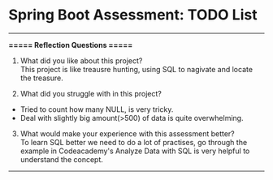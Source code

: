 # Spring Boot Assessment: TODO List

-----

**===== Reflection Questions =====**  

1. What did you like about this project?  
 This project is like treausre hunting, using SQL to nagivate and locate the treasure.

2. What did you struggle with in this project?  
 * Tried to count how many NULL, is very tricky.
 * Deal with slightly big amount(>500) of data is quite overwhelming.

3. What would make your experience with this assessment better?  
  To learn SQL better we need to do a lot of practises, go through the example in Codeacademy's Analyze Data with SQL is very helpful to understand the concept.

-----
